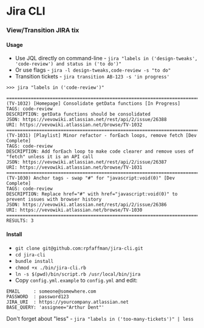 # Jira CLI
### View/Transition JIRA tix

#### Usage
* Use JQL directly on command-line - `jira "labels in ('design-tweaks', 'code-review') and status in ('to do')"`
* Or use flags - `jira -l design-tweaks,code-review -s "to do"`
* Transition tickets - `jira transition AB-123 -s 'in progress'`

```
>>> jira "labels in ('code-review')"

============================================================================
(TV-1032) [Homepage] Consolidate getData functions [In Progress]
TAGS: code-review
DESCRIPTION: getData functions should be consolidated
JSON: https://vevowiki.atlassian.net/rest/api/2/issue/26388
URI: https://vevowiki.atlassian.net/browse/TV-1032
============================================================================
(TV-1031) [Playlist] Minor refactor - forEach loops, remove fetch [Dev Complete]
TAGS: code-review
DESCRIPTION: Add forEach loop to make code clearer and remove uses of "fetch" unless it is an API call
JSON: https://vevowiki.atlassian.net/rest/api/2/issue/26387
URI: https://vevowiki.atlassian.net/browse/TV-1031
============================================================================
(TV-1030) Anchor tags - swap "#" for "javascript:void(0)" [Dev Complete]
TAGS: code-review
DESCRIPTION: Replace href="#" with href="javascript:void(0)" to prevent issues with browser history
JSON: https://vevowiki.atlassian.net/rest/api/2/issue/26386
URI: https://vevowiki.atlassian.net/browse/TV-1030
============================================================================
RESULTS: 3
```

#### Install

* `git clone git@github.com:rpfaffman/jira-cli.git`
* `cd jira-cli`
* `bundle install`
* `chmod +x ./bin/jira-cli.rb`
* `ln -s $(pwd)/bin/script.rb /usr/local/bin/jira`
* Copy `config.yml.example` to `config.yml` and edit:

```
EMAIL     : someone@somewhere.com
PASSWORD  : password123
JIRA_URI  : https://yourcompany.atlassian.net
BASE_QUERY: 'assignee="Arthur Dent"'
```

Don't forget about "less" - `jira "labels in ('too-many-tickets')" | less`
